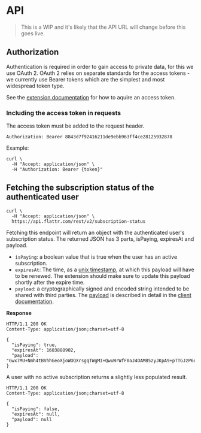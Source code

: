# API

> This is a WIP and it's likely that the API URL will change before this goes live.

## Authorization

Authentication is required in order to gain access to private data, for this we use OAuth 2. OAuth 2 relies on separate standards for the access tokens - we currently use Bearer tokens which are the simplest and most widespread token type.

See the [extension documentation](../extension/README.md) for how to aquire an access token.

### Including the access token in requests

The access token must be added to the request header.

    Authorization: Bearer 8843d7f92416211de9ebb963ff4ce28125932878

Example:

    curl \
      -H "Accept: application/json" \
      -H "Authorization: Bearer {token}"

## Fetching the subscription status of the authenticated user


    curl \
      -H "Accept: application/json" \
      https://api.flattr.com/rest/v2/subscription-status

Fetching this endpoint will return an object with the authenticated user's subscription status. The returned JSON has 3 parts, isPaying, expiresAt and payload.

* `isPaying`: a boolean value that is true when the user has an active subscription.
* `expiresAt`: The time, as a [unix timestamp](https://en.wikipedia.org/wiki/Unix_time), at which this payload will have to be renewed. The extension should make sure to update this payload shortly after the expire time.
* `payload`: a cryptographically signed and encoded string intended to be shared with third parties. The [payload](../publisher-website/README.md) is described in detail in the [client documentation](../publisher-website/README.md).

**Response**

    HTTP/1.1 200 OK
    Content-Type: application/json;charset=utf-8

    {
      "isPaying": true,
      "expiresAt": 1603888902,
      "payload": "Gwx7MU+Nmh4tBVhhGeoXjoWOQXrsgqTWgMI+QwuWrWfF0aJ4OAMB5zyJKpA9+pTTGJzP6rVEzZw"
    }

A user with no active subscription returns a slightly less populated result.

    HTTP/1.1 200 OK
    Content-Type: application/json;charset=utf-8

    {
      "isPaying": false,
      "expiresAt": null,
      "payload": null
    }
